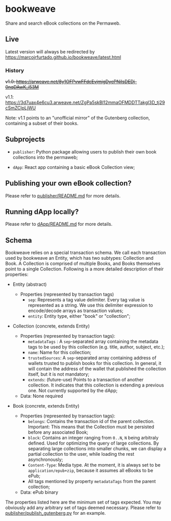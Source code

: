 # bookweave

Share and search eBook collections on the Permaweb.

## Live

Latest version will always be redirected by https://marcojrfurtado.github.io/bookweave/latest.html

### History

~~v1.0: https://arweave.net/8y1OFPvwFFdcEvjmigDyePNiIsDEDj-0nqDAwK_i53M~~

v1.1: https://3d7uax4e6cu3.arweave.net/ZgPa5skBl12mmaOFMDDTTakgI3D_tj29cSmZClpLjWU

Note: v1.1 points to an "unofficial mirror" of the Gutenberg collection, containing a subset of their books.

## Subprojects

* `publisher`: Python package allowing users to publish their own book collections into the permaweb;

* `dApp`: React app containing a basic eBook Collection view;

## Publishing your own eBook collection?

Please refer to [publisher/README.md](publisher/README.md) for more details.

## Running dApp locally?

Please refer to [dApp/README.md](dApp/README.md) for more details.

## Schema

Bookweave relies on a special transaction schema. We call each transaction used by bookweave an Entity, which has two subtypes: Collection and Book. A Collection is comprised of multiple Books, and Books themselves point to a single Collection. Following is a more detailed description of their properties:


* Entity (abstract)
    * Properties (represented by transaction tags)
        * `sep`: Represents a tag value delimiter.
        Every tag value is represented as a string.
        We use this delimiter expression to encode/decode arrays as transaction values;
        * `entity`: Entity type, either "book" or "collection";

* Collection (concrete, extends Entity)
    * Properties (represented by transaction tags):
        * `metadataTags` : A `sep`-separated array containing the metadata tags to be used by this collection (e.g. title, author, subject, etc.);
        * `name`: Name for this collection;
        * `trustedSources`: A `sep`-separated array containing address of wallets trusted to publish books for this collection. In general, it will contain the address of the wallet that published the collection itself, but it is not mandatory;
        * `extends`: (future-use) Points to a transaction of another collection. It indicates that this collection is extending a previous one. Not currently supported by the dApp;
    * Data: None required
* Book (concrete, extends Entity)
    * Properties (represented by transaction tags):
        * `belongs`: Contains the transaction id of the parent collection. Important: This means that the Collection must be persisted before any associated Book;
        * `block`: Contains an integer ranging from `0..N`, `N` being arbitraly defined.
        Used for optimizing the query of large collections. By separating large collections into smaller chunks, we can display a partial collection to the user, while loading the rest asynchronously;
        * `Content-Type`: Media type. At the moment, it is always set to be `application/epub+zip`, because it assumes all eBooks to be ePub;
        * All tags mentioned by property `metadataTags` from the parent collection;
    * Data: ePub binary

The properties listed here are the minimum set of tags expected. You may obviously add any arbitrary set of tags deemed necessary. Please refer to [publisher/publish_gutenberg.py](publisher/publish_gutenberg.py) for an example.
